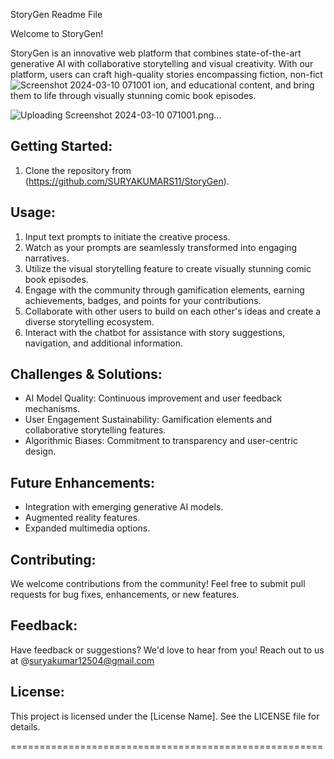 StoryGen Readme File

Welcome to StoryGen!

StoryGen is an innovative web platform that combines state-of-the-art generative AI with collaborative storytelling and visual creativity. With our platform, users can craft high-quality stories encompassing fiction, non-fict![Screenshot 2024-03-10 071001](https://github.com/SURYAKUMARS11/StoryGen/assets/96831319/b20209d8-8d68-4b85-87a9-a2701a8a8017)
ion, and educational content, and bring them to life through visually stunning comic book episodes.


![Uploading Screenshot 2024-03-10 071001.png…]()


Getting Started:
----------------
1. Clone the repository from (https://github.com/SURYAKUMARS11/StoryGen).

Usage:
------
1. Input text prompts to initiate the creative process.
2. Watch as your prompts are seamlessly transformed into engaging narratives.
3. Utilize the visual storytelling feature to create visually stunning comic book episodes.
4. Engage with the community through gamification elements, earning achievements, badges, and points for your contributions.
5. Collaborate with other users to build on each other's ideas and create a diverse storytelling ecosystem.
6. Interact with the chatbot for assistance with story suggestions, navigation, and additional information.


Challenges & Solutions:
------------------------
- AI Model Quality: Continuous improvement and user feedback mechanisms.
- User Engagement Sustainability: Gamification elements and collaborative storytelling features.
- Algorithmic Biases: Commitment to transparency and user-centric design.

Future Enhancements:
---------------------
- Integration with emerging generative AI models.
- Augmented reality features.
- Expanded multimedia options.

Contributing:
-------------
We welcome contributions from the community! Feel free to submit pull requests for bug fixes, enhancements, or new features.

Feedback:
---------
Have feedback or suggestions? We'd love to hear from you! Reach out to us at @suryakumar12504@gmail.com

License:
--------
This project is licensed under the [License Name]. See the LICENSE file for details.

======================================================
